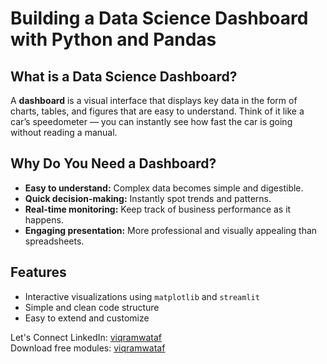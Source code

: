 # Building a Data Science Dashboard with Python and Pandas

## What is a Data Science Dashboard?

A **dashboard** is a visual interface that displays key data in the form of charts, tables, and figures that are easy to understand. Think of it like a car’s speedometer — you can instantly see how fast the car is going without reading a manual.

## Why Do You Need a Dashboard?

- **Easy to understand:** Complex data becomes simple and digestible.  
- **Quick decision-making:** Instantly spot trends and patterns.  
- **Real-time monitoring:** Keep track of business performance as it happens.  
- **Engaging presentation:** More professional and visually appealing than spreadsheets.

## Features

- Interactive visualizations using `matplotlib` and `streamlit`
- Simple and clean code structure
- Easy to extend and customize

Let's Connect
LinkedIn: [viqramwataf](https://www.linkedin.com/in/viqramwataf)\
Download free modules: [viqramwataf](https://lynk.id/viqramwataf)
